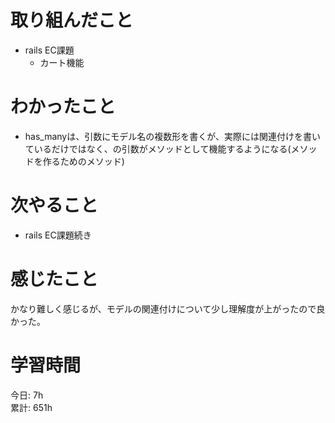 # 取り組んだこと       
- rails EC課題
  - カート機能    
# わかったこと  
- has_manyは、引数にモデル名の複数形を書くが、実際には関連付けを書いているだけではなく、の引数がメソッドとして機能するようになる(メソッドを作るためのメソッド)
# 次やること  
- rails EC課題続き
# 感じたこと  
かなり難しく感じるが、モデルの関連付けについて少し理解度が上がったので良かった。  
# 学習時間  
今日: 7h                 
累計: 651h                    
